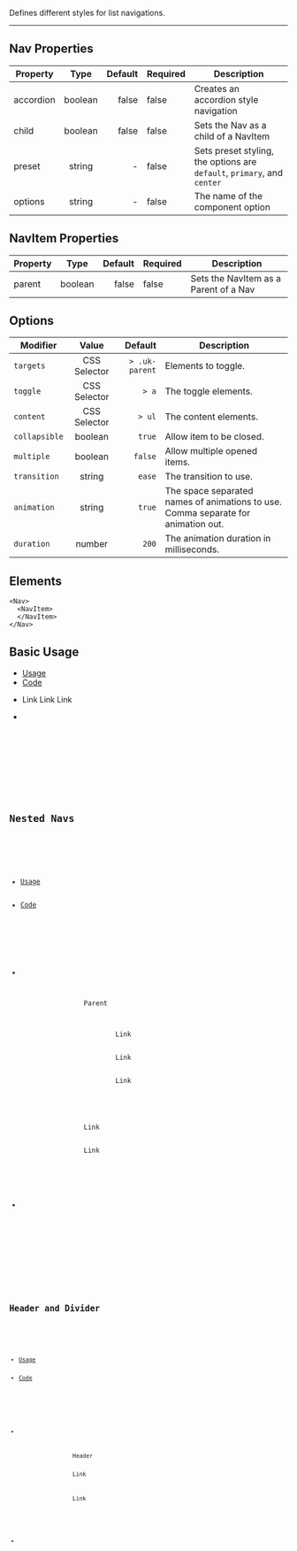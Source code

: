 Defines different styles for list navigations.

-------------

## Nav Properties

| Property     | Type          | Default | Required | Description |
| --------     |:-------------:| -------:| -------- | ----------- |
| accordion    | boolean       | false   | false    | Creates an accordion style navigation |
| child        | boolean       | false   | false    | Sets the Nav as a child of a NavItem |
| preset       | string        | -       | false    | Sets preset styling, the options are ```default```, ```primary```, and ```center``` |
| options      | string        | -       | false    | The name of the component option |

## NavItem Properties

| Property     | Type          | Default | Required | Description |
| --------     |:-------------:| -------:| -------- | ----------- |
| parent       | boolean       | false   | false    | Sets the NavItem as a Parent of a Nav |

## Options
| Modifier       | Value         | Default            | Description |
| --------       |:-------------:| -------:           | --------    |
| `targets`      | CSS Selector  | ```> .uk-parent``` | Elements to toggle. |
| `toggle`       | CSS Selector  | ```> a```          | The toggle elements. |
| `content`      | CSS Selector  | ```> ul```         | The content elements. |
| `collapsible`  | boolean       | ```true```         | Allow item to be closed. |
| `multiple`     | boolean       | ```false```        | Allow multiple opened items. |
| `transition`   | string        | ```ease```         | The transition to use. |
| `animation`    | string        | ```true```         | The space separated names of animations to use. Comma separate for animation out. |
| `duration`     | number        | ```200```          | The animation duration in milliseconds. |

## Elements
``` tsx
<Nav>
  <NavItem>
  </NavItem>
</Nav>
```

## Basic Usage
<div>
    <ul uk-tab="">
        <li className="uk-active"><a href="#">Usage</a></li>
        <li><a href="#">Code</a></li>
    </ul>
    <ul className="uk-switcher">
        <li>
          <Nav preset="default">
            <NavItem>
                <Link href="#">Link</Link>
            </NavItem>
            <NavItem>
                <Link href="#">Link</Link>
            </NavItem>
            <NavItem>
                <Link href="#">Link</Link>
            </NavItem>
          </Nav>
        </li>
        <li>
            <pre>
                <Code code='<Nav preset="default">
            <NavItem>
                <Link href="#">Link</Link>
            </NavItem>
            <NavItem>
                <Link href="#">Link</Link>
            </NavItem>
            <NavItem>
                <Link href="#">Link</Link>
            </NavItem>
          </Nav>'
                />
            </pre>
        </li>
    </ul>
</div>

## Nested Navs
<div>
    <ul uk-tab="">
        <li className="uk-active"><a href="#">Usage</a></li>
        <li><a href="#">Code</a></li>
    </ul>
    <ul className="uk-switcher">
        <li>
          <Nav accordion preset="default" options="multiple: true">
            <NavItem parent>
                <Link href="#">Parent</Link>
                <Nav child>
                    <NavItem>
                        <Link href="#">Link</Link>
                    </NavItem>
                    <NavItem>
                        <Link href="#">Link</Link>
                    </NavItem>
                    <NavItem>
                        <Link href="#">Link</Link>
                    </NavItem>
                </Nav>
            </NavItem>
            <NavItem>
                <Link href="#">Link</Link>
            </NavItem>
            <NavItem>
                <Link href="#">Link</Link>
            </NavItem>
          </Nav>
        </li>
        <li>
            <pre>
                <Code code='<Nav accordion preset="default" options="multiple: true">
            <NavItem parent>
                <Link href="#">Parent</Link>
                <Nav child>
                    <NavItem>
                        <Link href="#">Link</Link>
                    </NavItem>
                    <NavItem>
                        <Link href="#">Link</Link>
                    </NavItem>
                    <NavItem>
                        <Link href="#">Link</Link>
                    </NavItem>
                </Nav>
            </NavItem>
            <NavItem>
                <Link href="#">Link</Link>
            </NavItem>
            <NavItem>
                <Link href="#">Link</Link>
            </NavItem>
          </Nav>'
                />
            </pre>
        </li>
    </ul>
</div>

## Header and Divider
<div>
    <ul uk-tab="">
        <li className="uk-active"><a href="#">Usage</a></li>
        <li><a href="#">Code</a></li>
    </ul>
    <ul className="uk-switcher">
        <li>
          <Nav preset="default">
            <NavItem type="header">
                Header
            </NavItem>
            <NavItem>
                <Link href="#">Link</Link>
            </NavItem>
            <NavItem type="divider" />
            <NavItem>
                <Link href="#">Link</Link>
            </NavItem>
          </Nav>
        </li>
        <li>
            <pre>
                <Code code='<Nav preset="default">
            <NavItem type="header">
                Header
            </NavItem>
            <NavItem>
                <Link href="#">Link</Link>
            </NavItem>
            <NavItem type="divider" />
            <NavItem>
                <Link href="#">Link</Link>
            </NavItem>
          </Nav>'
                />
            </pre>
        </li>
    </ul>
</div>